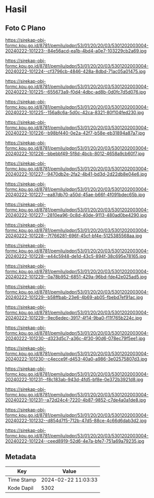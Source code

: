 # Hasil

## Foto C Plano

https://sirekap-obj-formc.kpu.go.id/8781/pemilu/pdpr/53/01/20/20/03/5301202003004-20240222-101223--84e56acd-ea1b-4bd4-a0e7-103229cb2a69.jpg

https://sirekap-obj-formc.kpu.go.id/8781/pemilu/pdpr/53/01/20/20/03/5301202003004-20240222-101224--cf3796cb-4846-428a-8dbd-71ac05a01475.jpg

https://sirekap-obj-formc.kpu.go.id/8781/pemilu/pdpr/53/01/20/20/03/5301202003004-20240222-101225--655673a9-f0d4-4dbc-ad8b-0d0fc7d5d076.jpg

https://sirekap-obj-formc.kpu.go.id/8781/pemilu/pdpr/53/01/20/20/03/5301202003004-20240222-101225--156a8c6a-5d0c-42ca-8321-80f104fed230.jpg

https://sirekap-obj-formc.kpu.go.id/8781/pemilu/pdpr/53/01/20/20/03/5301202003004-20240222-101226--b98bf440-0e2a-42f7-b58e-eb31894a87a7.jpg

https://sirekap-obj-formc.kpu.go.id/8781/pemilu/pdpr/53/01/20/20/03/5301202003004-20240222-101226--bbebbf49-5f8d-4bcb-8012-4658a9cb60f7.jpg

https://sirekap-obj-formc.kpu.go.id/8781/pemilu/pdpr/53/01/20/20/03/5301202003004-20240222-101227--9470db2e-2fa2-4b41-bd3d-2d22db8e04e6.jpg

https://sirekap-obj-formc.kpu.go.id/8781/pemilu/pdpr/53/01/20/20/03/5301202003004-20240222-101227--ea87db70-a50d-45ae-b66f-4f091bdec65b.jpg

https://sirekap-obj-formc.kpu.go.id/8781/pemilu/pdpr/53/01/20/20/03/5301202003004-20240222-101227--2810ea96-0c8d-40de-9113-480ad0be4290.jpg

https://sirekap-obj-formc.kpu.go.id/8781/pemilu/pdpr/53/01/20/20/03/5301202003004-20240222-101228--7f766281-696f-45cf-bf4e-5125385568aa.jpg

https://sirekap-obj-formc.kpu.go.id/8781/pemilu/pdpr/53/01/20/20/03/5301202003004-20240222-101228--e44c5948-de1d-43c5-894f-38c695e78165.jpg

https://sirekap-obj-formc.kpu.go.id/8781/pemilu/pdpr/53/01/20/20/03/5301202003004-20240222-101229--0a78b952-6851-429a-96bd-fde42e025ad5.jpg

https://sirekap-obj-formc.kpu.go.id/8781/pemilu/pdpr/53/01/20/20/03/5301202003004-20240222-101229--b58ffbab-23e6-4b69-ab05-fbebd7ef91ac.jpg

https://sirekap-obj-formc.kpu.go.id/8781/pemilu/pdpr/53/01/20/20/03/5301202003004-20240222-101229--9ec6edec-3917-4f14-9ba0-f11f765b224c.jpg

https://sirekap-obj-formc.kpu.go.id/8781/pemilu/pdpr/53/01/20/20/03/5301202003004-20240222-101230--d323d5c7-a36c-4f30-90d6-078ec79f5ee1.jpg

https://sirekap-obj-formc.kpu.go.id/8781/pemilu/pdpr/53/01/20/20/03/5301202003004-20240222-101230--c4ecce9f-d453-40a0-a986-3e02575807d3.jpg

https://sirekap-obj-formc.kpu.go.id/8781/pemilu/pdpr/53/01/20/20/03/5301202003004-20240222-101231--f8c183ab-943d-4fd5-bf8e-0e372b3921d8.jpg

https://sirekap-obj-formc.kpu.go.id/8781/pemilu/pdpr/53/01/20/20/03/5301202003004-20240222-101231--a72d24c4-7220-4b87-9852-c7de4a0a1de8.jpg

https://sirekap-obj-formc.kpu.go.id/8781/pemilu/pdpr/53/01/20/20/03/5301202003004-20240222-101232--d854d7f5-712b-47d5-88ce-4c66d6dab3d2.jpg

https://sirekap-obj-formc.kpu.go.id/8781/pemilu/pdpr/53/01/20/20/03/5301202003004-20240222-101224--ceed8919-52d6-4e7a-bfe7-751a69a79235.jpg


## Metadata

| Key        | Value               |
| ---------- | ------------------- |
| Time Stamp | 2024-02-22 11:03:33 |
| Kode Dapil | 5302                |



